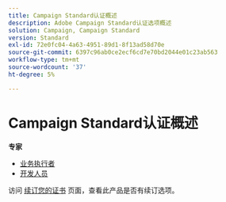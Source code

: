 ```yaml
---
title: Campaign Standard认证概述
description: Adobe Campaign Standard认证选项概述
solution: Campaign, Campaign Standard
version: Standard
exl-id: 72e0fc04-4a63-4951-89d1-8f13ad58d70e
source-git-commit: 6397c96ab0ce2ecf6cd7e70bd2044e01c23ab563
workflow-type: tm+mt
source-wordcount: '37'
ht-degree: 5%

---
```


# Campaign Standard认证概述

**专家**

* [业务执行者](/help/certifications/acs/acs-e-business.md) <!--AD0-E307-->
* [开发人员](/help/certifications/acs/acs-e-developer.md) <!--AD0-E306-->

访问 [续订您的证书](/help/certifications/renew.md) 页面，查看此产品是否有续订选项。
